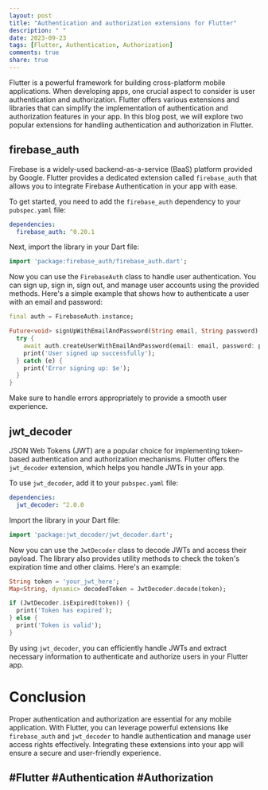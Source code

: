 ```yaml
---
layout: post
title: "Authentication and authorization extensions for Flutter"
description: " "
date: 2023-09-23
tags: [Flutter, Authentication, Authorization]
comments: true
share: true
---
```


Flutter is a powerful framework for building cross-platform mobile applications. When developing apps, one crucial aspect to consider is user authentication and authorization. Flutter offers various extensions and libraries that can simplify the implementation of authentication and authorization features in your app. In this blog post, we will explore two popular extensions for handling authentication and authorization in Flutter.

## firebase_auth

Firebase is a widely-used backend-as-a-service (BaaS) platform provided by Google. Flutter provides a dedicated extension called `firebase_auth` that allows you to integrate Firebase Authentication in your app with ease.

To get started, you need to add the `firebase_auth` dependency to your `pubspec.yaml` file:

```yaml
dependencies:
  firebase_auth: ^0.20.1
```

Next, import the library in your Dart file:

```dart
import 'package:firebase_auth/firebase_auth.dart';
```

Now you can use the `FirebaseAuth` class to handle user authentication. You can sign up, sign in, sign out, and manage user accounts using the provided methods. Here's a simple example that shows how to authenticate a user with an email and password:

```dart
final auth = FirebaseAuth.instance;

Future<void> signUpWithEmailAndPassword(String email, String password) async {
  try {
    await auth.createUserWithEmailAndPassword(email: email, password: password);
    print('User signed up successfully');
  } catch (e) {
    print('Error signing up: $e');
  }
}
```

Make sure to handle errors appropriately to provide a smooth user experience.

## jwt_decoder

JSON Web Tokens (JWT) are a popular choice for implementing token-based authentication and authorization mechanisms. Flutter offers the `jwt_decoder` extension, which helps you handle JWTs in your app.

To use `jwt_decoder`, add it to your `pubspec.yaml` file:

```yaml
dependencies:
  jwt_decoder: ^2.0.0
```

Import the library in your Dart file:

```dart
import 'package:jwt_decoder/jwt_decoder.dart';
```

Now you can use the `JwtDecoder` class to decode JWTs and access their payload. The library also provides utility methods to check the token's expiration time and other claims. Here's an example:

```dart
String token = 'your_jwt_here';
Map<String, dynamic> decodedToken = JwtDecoder.decode(token);

if (JwtDecoder.isExpired(token)) {
  print('Token has expired');
} else {
  print('Token is valid');
}
```

By using `jwt_decoder`, you can efficiently handle JWTs and extract necessary information to authenticate and authorize users in your Flutter app.

# Conclusion

Proper authentication and authorization are essential for any mobile application. With Flutter, you can leverage powerful extensions like `firebase_auth` and `jwt_decoder` to handle authentication and manage user access rights effectively. Integrating these extensions into your app will ensure a secure and user-friendly experience.

## #Flutter #Authentication #Authorization